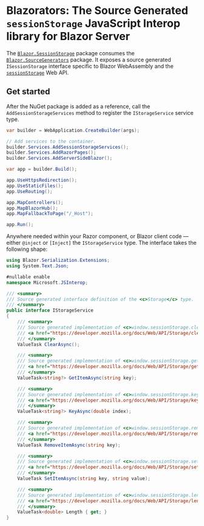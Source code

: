 ﻿# Blazorators: The Source Generated `sessionStorage` JavaScript Interop library for Blazor Server

The [`Blazor.SessionStorage`](https://www.nuget.org/packages/Blazor.SessionStorage) package consumes the [`Blazor.SourceGenerators`](https://www.nuget.org/packages/Blazor.SourceGenerators) package. It exposes a source generated `ISessionStorage` interface specific to Blazor WebAssembly and the [`sessionStorage`](https://developer.mozilla.org/docs/Web/API/Window/sessionStorage) Web API.

## Get started

After the NuGet package is added as a reference, call the `AddSessionStorageServices` method to register the `IStorageService` service type.

```csharp
var builder = WebApplication.CreateBuilder(args);

// Add services to the container.
builder.Services.AddSessionStorageServices();
builder.Services.AddRazorPages();
builder.Services.AddServerSideBlazor();

var app = builder.Build();

app.UseHttpsRedirection();
app.UseStaticFiles();
app.UseRouting();

app.MapControllers();
app.MapBlazorHub();
app.MapFallbackToPage("/_Host");

app.Run();
```

Anywhere needed within your Razor component, or Blazor client code — either `@inject` or `[Inject]` the `IStorageService` type. The interface takes the following shape:

```csharp
using Blazor.Serialization.Extensions;
using System.Text.Json;

#nullable enable
namespace Microsoft.JSInterop;

/// <summary>
/// Source generated interface definition of the <c>Storage</c> type.
/// </summary>
public interface IStorageService
{
    /// <summary>
    /// Source generated implementation of <c>window.sessionStorage.clear</c>.
    /// <a href="https://developer.mozilla.org/docs/Web/API/Storage/clear"></a>
    /// </summary>
    ValueTask ClearAsync();

    /// <summary>
    /// Source generated implementation of <c>window.sessionStorage.getItem</c>.
    /// <a href="https://developer.mozilla.org/docs/Web/API/Storage/getItem"></a>
    /// </summary>
    ValueTask<string?> GetItemAsync(string key);

    /// <summary>
    /// Source generated implementation of <c>window.sessionStorage.key</c>.
    /// <a href="https://developer.mozilla.org/docs/Web/API/Storage/key"></a>
    /// </summary>
    ValueTask<string?> KeyAsync(double index);

    /// <summary>
    /// Source generated implementation of <c>window.sessionStorage.removeItem</c>.
    /// <a href="https://developer.mozilla.org/docs/Web/API/Storage/removeItem"></a>
    /// </summary>
    ValueTask RemoveItemAsync(string key);

    /// <summary>
    /// Source generated implementation of <c>window.sessionStorage.setItem</c>.
    /// <a href="https://developer.mozilla.org/docs/Web/API/Storage/setItem"></a>
    /// </summary>
    ValueTask SetItemAsync(string key, string value);

    /// <summary>
    /// Source generated implementation of <c>window.sessionStorage.length</c>.
    /// <a href="https://developer.mozilla.org/docs/Web/API/Storage/length"></a>
    /// </summary>
    ValueTask<double> Length { get; }
}
```
